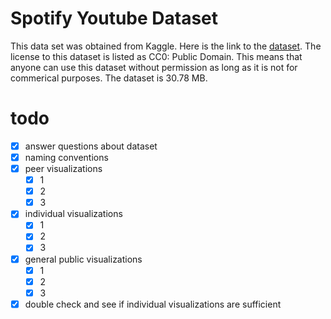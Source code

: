 # Spotify Youtube Dataset  

This data set was obtained from Kaggle. Here is the link to the [dataset](https://www.kaggle.com/datasets/salvatorerastelli/spotify-and-youtube). The license to this dataset is listed as CC0: Public Domain. This means that anyone can use this dataset without permission as long as it is not for commerical purposes. The dataset is 30.78 MB.

# todo 
- [X] answer questions about dataset
- [X] naming conventions
- [X] peer visualizations
  - [X] 1
  - [X] 2
  - [X] 3
- [X] individual visualizations
  - [X] 1
  - [X] 2
  - [X] 3
- [X] general public visualizations
  - [X] 1
  - [X] 2
  - [X] 3
- [X] double check and see if individual visualizations are sufficient 